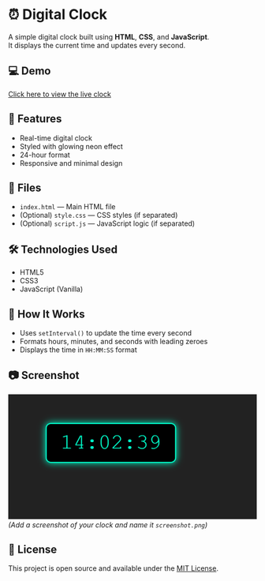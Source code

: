 # ⏰ Digital Clock

A simple digital clock built using **HTML**, **CSS**, and **JavaScript**.  
It displays the current time and updates every second.

## 💻 Demo

[Click here to view the live clock](https://athumanimfaume.github.io/digital-clock/)  


## 🚀 Features

- Real-time digital clock
- Styled with glowing neon effect
- 24-hour format
- Responsive and minimal design

## 📁 Files

- `index.html` — Main HTML file
- (Optional) `style.css` — CSS styles (if separated)
- (Optional) `script.js` — JavaScript logic (if separated)

## 🛠 Technologies Used

- HTML5
- CSS3
- JavaScript (Vanilla)

## 🧠 How It Works

- Uses `setInterval()` to update the time every second
- Formats hours, minutes, and seconds with leading zeroes
- Displays the time in `HH:MM:SS` format

## 📷 Screenshot

![Digital Clock Screenshot](screenshot.PNG)  
*(Add a screenshot of your clock and name it `screenshot.png`)*

## 📜 License

This project is open source and available under the [MIT License](LICENSE).
